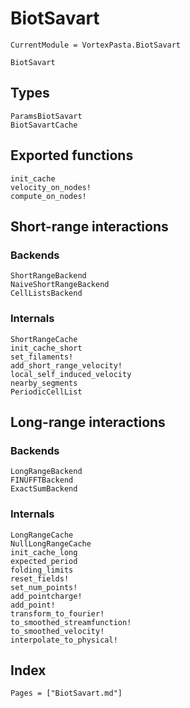 # BiotSavart

```@meta
CurrentModule = VortexPasta.BiotSavart
```

```@docs
BiotSavart
```

## Types

```@docs
ParamsBiotSavart
BiotSavartCache
```

## Exported functions

```@docs
init_cache
velocity_on_nodes!
compute_on_nodes!
```

## Short-range interactions

### Backends

```@docs
ShortRangeBackend
NaiveShortRangeBackend
CellListsBackend
```

### Internals

```@docs
ShortRangeCache
init_cache_short
set_filaments!
add_short_range_velocity!
local_self_induced_velocity
nearby_segments
PeriodicCellList
```

## Long-range interactions

### Backends

```@docs
LongRangeBackend
FINUFFTBackend
ExactSumBackend
```

### Internals

```@docs
LongRangeCache
NullLongRangeCache
init_cache_long
expected_period
folding_limits
reset_fields!
set_num_points!
add_pointcharge!
add_point!
transform_to_fourier!
to_smoothed_streamfunction!
to_smoothed_velocity!
interpolate_to_physical!
```

## Index

```@index
Pages = ["BiotSavart.md"]
```
